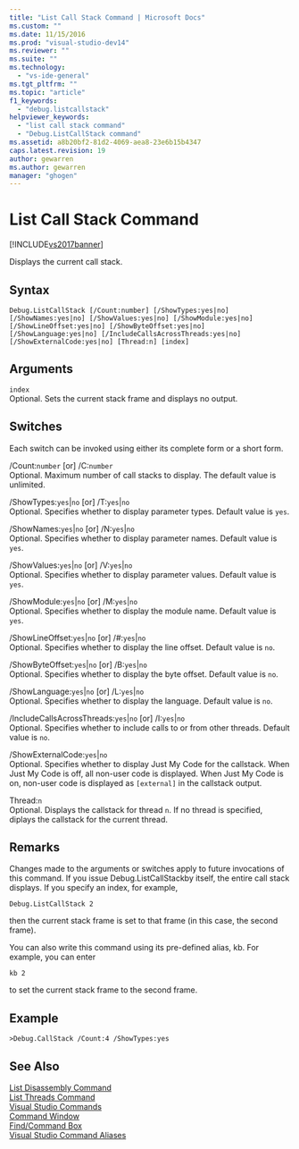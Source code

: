 ```yaml
---
title: "List Call Stack Command | Microsoft Docs"
ms.custom: ""
ms.date: 11/15/2016
ms.prod: "visual-studio-dev14"
ms.reviewer: ""
ms.suite: ""
ms.technology: 
  - "vs-ide-general"
ms.tgt_pltfrm: ""
ms.topic: "article"
f1_keywords: 
  - "debug.listcallstack"
helpviewer_keywords: 
  - "list call stack command"
  - "Debug.ListCallStack command"
ms.assetid: a8b20bf2-81d2-4069-aea8-23e6b15b4347
caps.latest.revision: 19
author: gewarren
ms.author: gewarren
manager: "ghogen"
---
```

# List Call Stack Command
[!INCLUDE[vs2017banner](../../includes/vs2017banner.md)]

  
Displays the current call stack.  
  
## Syntax  
  
```  
Debug.ListCallStack [/Count:number] [/ShowTypes:yes|no]  
[/ShowNames:yes|no] [/ShowValues:yes|no] [/ShowModule:yes|no]  
[/ShowLineOffset:yes|no] [/ShowByteOffset:yes|no]  
[/ShowLanguage:yes|no] [/IncludeCallsAcrossThreads:yes|no]  
[/ShowExternalCode:yes|no] [Thread:n] [index]  
```  
  
## Arguments  
 `index`  
 Optional. Sets the current stack frame and displays no output.  
  
## Switches  
 Each switch can be invoked using either its complete form or a short form.  
  
 /Count:`number` [or] /C:`number`  
 Optional. Maximum number of call stacks to display. The default value is unlimited.  
  
 /ShowTypes:`yes`&#124;`no` [or] /T:`yes`&#124;`no`  
 Optional. Specifies whether to display parameter types. Default value is `yes`.  
  
 /ShowNames:`yes`&#124;`no` [or] /N:`yes`&#124;`no`  
 Optional. Specifies whether to display parameter names. Default value is `yes`.  
  
 /ShowValues:`yes`&#124;`no` [or] /V:`yes`&#124;`no`  
 Optional. Specifies whether to display parameter values. Default value is `yes`.  
  
 /ShowModule:`yes`&#124;`no` [or] /M:`yes`&#124;`no`  
 Optional. Specifies whether to display the module name. Default value is `yes`.  
  
 /ShowLineOffset:`yes`&#124;`no` [or] /#:`yes`&#124;`no`  
 Optional. Specifies whether to display the line offset. Default value is `no`.  
  
 /ShowByteOffset:`yes`&#124;`no` [or] /B:`yes`&#124;`no`  
 Optional. Specifies whether to display the byte offset. Default value is `no`.  
  
 /ShowLanguage:`yes`&#124;`no` [or] /L:`yes`&#124;`no`  
 Optional. Specifies whether to display the language. Default value is `no`.  
  
 /IncludeCallsAcrossThreads:`yes`&#124;`no` [or] /I:`yes`&#124;`no`  
 Optional. Specifies whether to include calls to or from other threads. Default value is `no`.  
  
 /ShowExternalCode:`yes`&#124;`no`  
 Optional. Specifies whether to display Just My Code for the callstack. When Just My Code is off, all non-user code is displayed. When Just My Code is on, non-user code is displayed as `[external]` in the callstack output.  
  
 Thread:`n`  
 Optional. Displays the callstack for thread `n`. If no thread is specified, diplays the callstack for the current thread.  
  
## Remarks  
 Changes made to the arguments or switches apply to future invocations of this command. If you issue Debug.ListCallStackby itself, the entire call stack displays. If you specify an index, for example,  
  
```  
Debug.ListCallStack 2  
```  
  
 then the current stack frame is set to that frame (in this case, the second frame).  
  
 You can also write this command using its pre-defined alias, kb. For example, you can enter  
  
```  
kb 2  
```  
  
 to set the current stack frame to the second frame.  
  
## Example  
  
```  
>Debug.CallStack /Count:4 /ShowTypes:yes  
```  
  
## See Also  
 [List Disassembly Command](../../ide/reference/list-disassembly-command.md)   
 [List Threads Command](../../ide/reference/list-threads-command.md)   
 [Visual Studio Commands](../../ide/reference/visual-studio-commands.md)   
 [Command Window](../../ide/reference/command-window.md)   
 [Find/Command Box](../../ide/find-command-box.md)   
 [Visual Studio Command Aliases](../../ide/reference/visual-studio-command-aliases.md)



